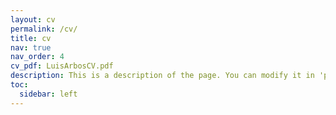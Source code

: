 ```yaml
---
layout: cv
permalink: /cv/
title: cv
nav: true
nav_order: 4
cv_pdf: LuisArbosCV.pdf
description: This is a description of the page. You can modify it in 'pages/_cv.md'. You can also change or remove the top pdf download button.
toc:
  sidebar: left
---
```

